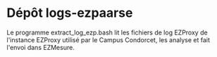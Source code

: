 # Dépôt logs-ezpaarse

Le programme extract_log_ezp.bash lit les fichiers de log EZProxy de l'instance EZProxy utilisé par le Campus Condorcet, les analyse et fait l'envoi dans EZMesure. 


